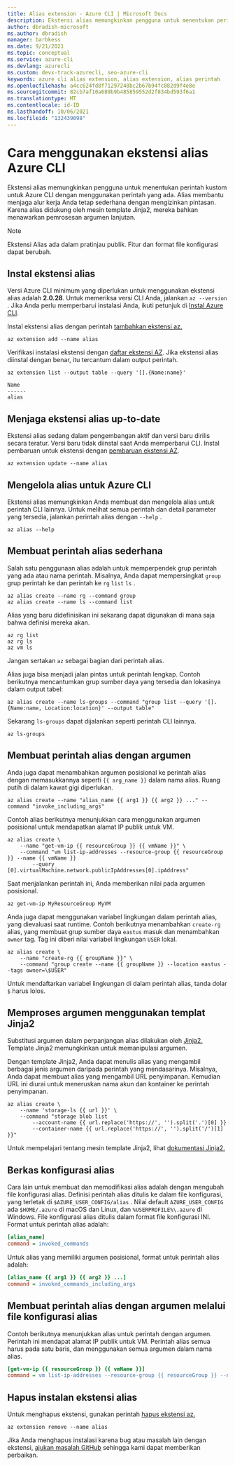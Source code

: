```yaml
---
title: Alias extension - Azure CLI | Microsoft Docs
description: Ekstensi alias memungkinkan pengguna untuk menentukan perintah kustom untuk Azure CLI dengan menggunakan perintah yang ada. Pelajari cara menggunakan ekstensi alias Azure CLI.
author: dbradish-microsoft
ms.author: dbradish
manager: barbkess
ms.date: 9/21/2021
ms.topic: conceptual
ms.service: azure-cli
ms.devlang: azurecli
ms.custom: devx-track-azurecli, seo-azure-cli
keywords: azure cli alias extension, alias extension, alias perintah
ms.openlocfilehash: a4cc624fd8f71297248bc2b67b94fc882d9f4e8e
ms.sourcegitcommit: 82cb7af10a689b9b485859552d2f834bd593f6a1
ms.translationtype: MT
ms.contentlocale: id-ID
ms.lasthandoff: 10/06/2021
ms.locfileid: "132439098"
---
```

# <a name="how-to-use-the-azure-cli-alias-extension"></a>Cara menggunakan ekstensi alias Azure CLI

Ekstensi alias memungkinkan pengguna untuk menentukan perintah kustom untuk Azure CLI dengan menggunakan perintah yang ada. Alias membantu menjaga alur kerja Anda tetap sederhana dengan mengizinkan pintasan. Karena alias didukung oleh mesin template Jinja2, mereka bahkan menawarkan pemrosesan argumen lanjutan.

> [!NOTE]
> Ekstensi Alias ada dalam pratinjau publik. Fitur dan format file konfigurasi dapat berubah.

## <a name="install-the-alias-extension"></a>Instal ekstensi alias

Versi Azure CLI minimum yang diperlukan untuk menggunakan ekstensi alias adalah **2.0.28**. Untuk memeriksa versi CLI Anda, jalankan `az --version` . Jika Anda perlu memperbarui instalasi Anda, ikuti petunjuk di [Instal Azure CLI](./install-azure-cli.md).

Instal ekstensi alias dengan perintah [tambahkan ekstensi az.](/cli/azure/extension#az_extension_add)

```azurecli-interactive
az extension add --name alias
```

Verifikasi instalasi ekstensi dengan [daftar ekstensi AZ](/cli/azure/extension#az_extension_list). Jika ekstensi alias diinstal dengan benar, itu tercantum dalam output perintah.

```azurecli-interactive
az extension list --output table --query '[].{Name:name}'
```

```output
Name
------
alias
```

## <a name="keep-the-alias-extension-up-to-date"></a>Menjaga ekstensi alias up-to-date

Ekstensi alias sedang dalam pengembangan aktif dan versi baru dirilis secara teratur. Versi baru tidak diinstal saat Anda memperbarui CLI. Instal pembaruan untuk ekstensi dengan [pembaruan ekstensi AZ](/cli/azure/extension#az_extension_update).

```azurecli-interactive
az extension update --name alias
```

## <a name="manage-aliases-for-the-azure-cli"></a>Mengelola alias untuk Azure CLI

Ekstensi alias memungkinkan Anda membuat dan mengelola alias untuk perintah CLI lainnya. Untuk melihat semua perintah dan detail parameter yang tersedia, jalankan perintah alias dengan `--help` .

```azurecli-interactive
az alias --help
```

## <a name="create-simple-alias-commands"></a>Membuat perintah alias sederhana

Salah satu penggunaan alias adalah untuk memperpendek grup perintah yang ada atau nama perintah. Misalnya, Anda dapat mempersingkat `group` grup perintah ke dan perintah ke `rg` `list` `ls` .

```azurecli-interactive
az alias create --name rg --command group
az alias create --name ls --command list
```

Alias yang baru didefinisikan ini sekarang dapat digunakan di mana saja bahwa definisi mereka akan.

```azurecli-interactive
az rg list
az rg ls
az vm ls
```

Jangan sertakan `az` sebagai bagian dari perintah alias.

Alias juga bisa menjadi jalan pintas untuk perintah lengkap. Contoh berikutnya mencantumkan grup sumber daya yang tersedia dan lokasinya dalam output tabel:

```azurecli-interactive
az alias create --name ls-groups --command "group list --query '[].{Name:name, Location:location}' --output table"
```

Sekarang `ls-groups` dapat dijalankan seperti perintah CLI lainnya.

```azurecli-interactive
az ls-groups
```

## <a name="create-an-alias-command-with-arguments"></a>Membuat perintah alias dengan argumen

Anda juga dapat menambahkan argumen posisional ke perintah alias dengan memasukkannya seperti `{{ arg_name }}` dalam nama alias. Ruang putih di dalam kawat gigi diperlukan.

```azurecli-interactive
az alias create --name "alias_name {{ arg1 }} {{ arg2 }} ..." --command "invoke_including_args"
```

Contoh alias berikutnya menunjukkan cara menggunakan argumen posisional untuk mendapatkan alamat IP publik untuk VM.

```azurecli-interactive
az alias create \
    --name "get-vm-ip {{ resourceGroup }} {{ vmName }}" \
    --command "vm list-ip-addresses --resource-group {{ resourceGroup }} --name {{ vmName }}
        --query [0].virtualMachine.network.publicIpAddresses[0].ipAddress"
```

Saat menjalankan perintah ini, Anda memberikan nilai pada argumen posisional.

```azurecli-interactive
az get-vm-ip MyResourceGroup MyVM
```

Anda juga dapat menggunakan variabel lingkungan dalam perintah alias, yang dievaluasi saat runtime. Contoh berikutnya menambahkan `create-rg` alias, yang membuat grup sumber daya `eastus` masuk dan menambahkan `owner` tag. Tag ini diberi nilai variabel lingkungan `USER` lokal.

```azurecli-interactive
az alias create \
    --name "create-rg {{ groupName }}" \
    --command "group create --name {{ groupName }} --location eastus --tags owner=\$USER"
```

Untuk mendaftarkan variabel lingkungan di dalam perintah alias, tanda dolar `$` harus lolos.

## <a name="process-arguments-using-jinja2-templates"></a>Memproses argumen menggunakan templat Jinja2

Substitusi argumen dalam perpanjangan alias dilakukan oleh [Jinja2.](http://jinja.pocoo.org/docs/2.10/) Template Jinja2 memungkinkan untuk memanipulasi argumen.

Dengan template Jinja2, Anda dapat menulis alias yang mengambil berbagai jenis argumen daripada perintah yang mendasarinya. Misalnya, Anda dapat membuat alias yang mengambil URL penyimpanan. Kemudian URL ini diurai untuk meneruskan nama akun dan kontainer ke perintah penyimpanan.

```azurecli-interactive
az alias create \
    --name 'storage-ls {{ url }}' \
    --command "storage blob list
        --account-name {{ url.replace('https://', '').split('.')[0] }}
        --container-name {{ url.replace('https://', '').split('/')[1] }}"
```

Untuk mempelajari tentang mesin template Jinja2, lihat [dokumentasi Jinja2.](http://jinja.pocoo.org/docs/2.10/templates/)

## <a name="alias-configuration-file"></a>Berkas konfigurasi alias

Cara lain untuk membuat dan memodifikasi alias adalah dengan mengubah file konfigurasi alias. Definisi perintah alias ditulis ke dalam file konfigurasi, yang terletak di `$AZURE_USER_CONFIG/alias` . Nilai default `AZURE_USER_CONFIG` ada `$HOME/.azure` di macOS dan Linux, dan `%USERPROFILE%\.azure` di Windows. File konfigurasi alias ditulis dalam format file konfigurasi INI. Format untuk perintah alias adalah:

```ini
[alias_name]
command = invoked_commands
```

Untuk alias yang memiliki argumen posisional, format untuk perintah alias adalah:

```ini
[alias_name {{ arg1 }} {{ arg2 }} ...]
command = invoked_commands_including_args
```

## <a name="create-an-alias-command-with-arguments-via-the-alias-configuration-file"></a>Membuat perintah alias dengan argumen melalui file konfigurasi alias

Contoh berikutnya menunjukkan alias untuk perintah dengan argumen. Perintah ini mendapat alamat IP publik untuk VM. Perintah alias semua harus pada satu baris, dan menggunakan semua argumen dalam nama alias.

```ini
[get-vm-ip {{ resourceGroup }} {{ vmName }}]
command = vm list-ip-addresses --resource-group {{ resourceGroup }} --name {{ vmName }} --query [0].virtualMachine.network.publicIpAddresses[0].ipAddress
```

## <a name="uninstall-the-alias-extension"></a>Hapus instalan ekstensi alias

Untuk menghapus ekstensi, gunakan perintah [hapus ekstensi az.](/cli/azure/extension#az_extension_remove)

```azurecli-interactive
az extension remove --name alias
```

Jika Anda menghapus instalasi karena bug atau masalah lain dengan ekstensi, [ajukan masalah GitHub](https://github.com/Azure/azure-cli-extensions/issues) sehingga kami dapat memberikan perbaikan.